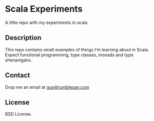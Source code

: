# Scala Experiments

A little repo with my experiments in scala


## Description

This repo contains small examples of things I'm learning about in Scala. Expect functional programming, type classes, monads and type shenanigans.


## Contact

Drop me an email at guy@rumblesan.com


## License

BSD License.

